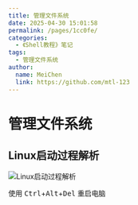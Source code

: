 ```yaml
---
title: 管理文件系统
date: 2025-04-30 15:01:58
permalink: /pages/1cc0fe/
categories:
  - 《Shell教程》笔记
tags:
  - 管理文件系统
author:
  name: MeiChen
  link: https://github.com/mtl-123
---
```

# 管理文件系统

## Linux启动过程解析

![Linux启动过程解析](/mtl-123.github.io//docs//.vuepress//public//img//Linux启动过程解析.png)

使用 <kbd>Ctrl</kbd>+<kbd>Alt</kbd>+<kbd>Del</kbd> 重启电脑
